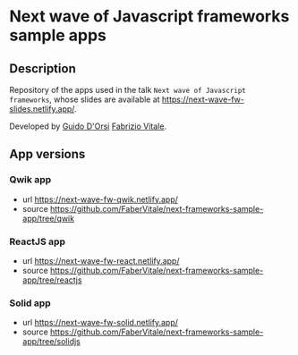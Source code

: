 # Next wave of Javascript frameworks sample apps

## Description

Repository of the apps used in the talk `Next wave of Javascript frameworks`, whose slides
are available at https://next-wave-fw-slides.netlify.app/.

Developed by [Guido D'Orsi](https://github.com/gdorsi) [Fabrizio Vitale](https://github.com/FaberVitale).

## App versions

### Qwik app

- url https://next-wave-fw-qwik.netlify.app/
- source https://github.com/FaberVitale/next-frameworks-sample-app/tree/qwik

### ReactJS app

- url https://next-wave-fw-react.netlify.app/
- source https://github.com/FaberVitale/next-frameworks-sample-app/tree/reactjs

### Solid app

- url https://next-wave-fw-solid.netlify.app/
- source https://github.com/FaberVitale/next-frameworks-sample-app/tree/solidjs

